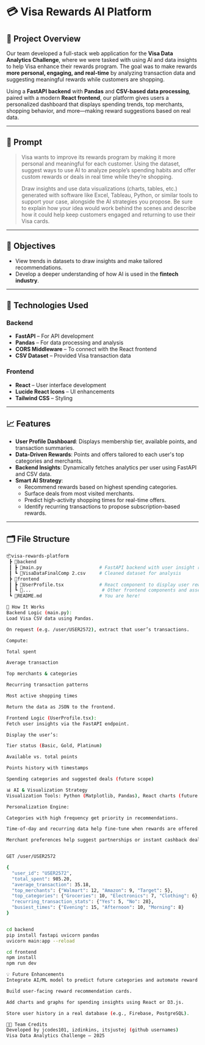 #  💳 Visa Rewards AI Platform

## 🚀 Project Overview

Our team developed a full-stack web application for the **Visa Data Analytics Challenge**, where we were tasked with using AI and data insights to help Visa enhance their rewards program. The goal was to make rewards **more personal, engaging, and real-time** by analyzing transaction data and suggesting meaningful rewards while customers are shopping.

Using a **FastAPI backend** with **Pandas** and **CSV-based data processing**, paired with a modern **React frontend**, our platform gives users a personalized dashboard that displays spending trends, top merchants, shopping behavior, and more—making reward suggestions based on real data.

---

## 🎯 Prompt

> Visa wants to improve its rewards program by making it more personal and meaningful for each customer. Using the dataset, suggest ways to use AI to analyze people’s spending habits and offer custom rewards or deals in real time while they’re shopping.
>
> Draw insights and use data visualizations (charts, tables, etc.) generated with software like Excel, Tableau, Python, or similar tools to support your case, alongside the AI strategies you propose. Be sure to explain how your idea would work behind the scenes and describe how it could help keep customers engaged and returning to use their Visa cards.

---

## 🧠 Objectives

- View trends in datasets to draw insights and make tailored recommendations.
- Develop a deeper understanding of how AI is used in the **fintech industry**.

---

## 🔧 Technologies Used

### Backend
- **FastAPI** – For API development
- **Pandas** – For data processing and analysis
- **CORS Middleware** – To connect with the React frontend
- **CSV Dataset** – Provided Visa transaction data

### Frontend
- **React** – User interface development
- **Lucide React Icons** – UI enhancements
- **Tailwind CSS** – Styling

---

## 📈 Features

- **User Profile Dashboard**: Displays membership tier, available points, and transaction summaries.
- **Data-Driven Rewards**: Points and offers tailored to each user's top categories and merchants.
- **Backend Insights**: Dynamically fetches analytics per user using FastAPI and CSV data.
- **Smart AI Strategy**:
  - Recommend rewards based on highest spending categories.
  - Surface deals from most visited merchants.
  - Predict high-activity shopping times for real-time offers.
  - Identify recurring transactions to propose subscription-based rewards.

---

## 🗂 File Structure

```bash
📦visa-rewards-platform
 ┣ 📁backend
 ┃ ┣ 📄main.py                     # FastAPI backend with user insight routes
 ┃ ┗ 📄VisaDataFinalComp 2.csv     # Cleaned dataset for analysis
 ┣ 📁frontend
 ┃ ┣ 📄UserProfile.tsx             # React component to display user reward data
 ┃ ┗ 📄...                          # Other frontend components and assets
 ┗ 📄README.md                     # You are here!

🧪 How It Works
Backend Logic (main.py):
Load Visa CSV data using Pandas.

On request (e.g. /user/USER2572), extract that user’s transactions.

Compute:

Total spent

Average transaction

Top merchants & categories

Recurring transaction patterns

Most active shopping times

Return the data as JSON to the frontend.

Frontend Logic (UserProfile.tsx):
Fetch user insights via the FastAPI endpoint.

Display the user’s:

Tier status (Basic, Gold, Platinum)

Available vs. total points

Points history with timestamps

Spending categories and suggested deals (future scope)

📊 AI & Visualization Strategy
Visualization Tools: Python (Matplotlib, Pandas), React charts (future enhancement).

Personalization Engine:

Categories with high frequency get priority in recommendations.

Time-of-day and recurring data help fine-tune when rewards are offered.

Merchant preferences help suggest partnerships or instant cashback deals.


GET /user/USER2572

{
  "user_id": "USER2572",
  "total_spent": 985.20,
  "average_transaction": 35.18,
  "top_merchants": {"Walmart": 12, "Amazon": 9, "Target": 5},
  "top_categories": {"Groceries": 10, "Electronics": 7, "Clothing": 6},
  "recurring_transaction_stats": {"Yes": 5, "No": 28},
  "busiest_times": {"Evening": 15, "Afternoon": 10, "Morning": 8}
}


cd backend
pip install fastapi uvicorn pandas
uvicorn main:app --reload

cd frontend
npm install
npm run dev

💡 Future Enhancements
Integrate AI/ML model to predict future categories and automate reward tiers.

Build user-facing reward recommendation cards.

Add charts and graphs for spending insights using React or D3.js.

Store user history in a real database (e.g., Firebase, PostgreSQL).

🧑‍💻 Team Credits
Developed by jcodes101, izdinkins, itsjustej (github usernames)
Visa Data Analytics Challenge – 2025
